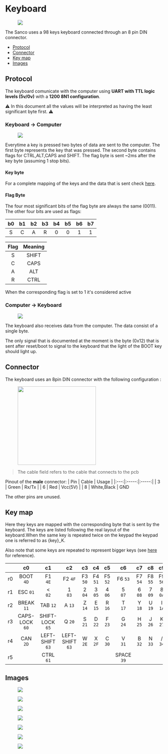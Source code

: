 # Keyboard

<figure>
<img src="../assets/keyboard-whole.jpg" >
</figure>


The Sanco uses a 98 keys keyboard connected through an 8 pin DIN connector. 

- [Protocol](#protocol)
- [Connector](#connector)
- [Key map](#key-map)
- [Images](#images)


## Protocol

The keyboard comunicate with the computer using **UART with TTL logic levels (5v/0v)** with a **1200 8N1 configuration**.

:warning: In this document all the values will be interpreted as having the least significant byte first. :warning:

### Keyboard -> Computer

<figure>
<img src="../assets/keyboard-keypress-signal-example.png">
</figure>

Everytime a key is pressed two bytes of data are sent to the computer. The first byte represents the key that was pressed. The second byte contains flags for CTRL,ALT,CAPS and SHIFT.
The flag byte is sent ~2ms after the key byte (assuming 1 stop bits). 

#### Key byte

For a complete mapping of the keys and the data that is sent check [here](#key-map).

#### Flag Byte 

The four most significant bits of the flag byte are always the same (0011). The other four bits are used as flags:

|b0|b1|b2|b3|b4|b5|b6|b7|
|:-:|:-:|:-:|:-:|:-:|:-:|:-:|:-:|
S|C|A|R|0|0|1|1|

| Flag | Meaning |
|:-:|:-:
S| SHIFT 
C| CAPS 
A| ALT 
R| CTRL 

When the corresponding flag is set to 1 it's considered active

### Computer -> Keyboard

<figure>
<img src="../assets/keyboard-boot-led-signal.png" >
</figure>

The keyboard also receives data from the computer. The data consist of a single byte. 

The only signal that is documented at the moment is the byte (0x12) that is sent after  reset/boot to signal to the keyboard that the light of the BOOT key should light up.

## Connector

The keyboard uses an 8pin DIN connector with the following configuration :

<figure>
<img src="../assets/din8-pinout.png" width=250>
</figure>

> The cable field refers to the cable that connects to the pcb 

Pinout of the **male** connector:
| Pin | Cable | Usage |
|:---:|:-----:|:-----:|
| 3   | Green | Rx/Tx |
| 6   | Red   | Vcc(5V) |
| 8   | White,Black | GND

The other pins are unused.

## Key map

Here they keys are mapped with the corresponding byte that is sent by the keyboard. The keys are listed following the real layout of the keyboard.When the same key is repeated twice on the keypad the keypad one is referred to as {key}_K. 

Also note that some keys are repeated to represent bigger keys (see [here](#images) for reference).

|   |c0|c1|c2|c3|c4|c5|c6|c7|c8|c9|c10|c11|c12|c13|c14|c15|c16|c17|c18|c19|
|:-:|:-:|:-:|:-:|:-:|:-:|:-:|:-:|:-:|:-:|:-:|:-:|:-:|:-:|:-:|:-:|:-:|:-:|:-:|:-:|:-:|
|r0|BOOT  ```4D``` | F1<br />  ```4E``` | F2  ```4F``` | F3  ```50``` | F4  ```51``` | F5  ```52``` | F6  ```53``` | F7  ```54``` | F8  ```55``` | F9  ```56``` | F10  ```57``` | F11  ```58``` | F12  ```59``` | F13<br /> ```5A``` | F14<br />  ```5B``` | F15<br /> ```5C``` | UP ```3A``` | DOWN ```3B``` | LEFT ```3C``` | RIGHT ```3D``` |
|r1|ESC ```01``` | <<br /> ```02``` | 1<br /> ```03``` | 2 ```04``` | 3 ```05``` | 4 ```06``` | 5<br /> ```07``` | 6 ```08``` | 7 ```09``` | 8 ```0A``` | 9 ```0B``` | 0 ```0C``` | \#<br /> ```0D``` | @<br /> ```0E``` | DEL<br /> ```0F``` | ^<br /> ```10``` | 7_K ```3E``` | 8_K ```3F``` |  9_K ```40``` | CE ```41``` |
|r2|BREAK ```11``` | TAB ```12``` | A ```13``` | Z ```14``` | E ```15``` | R ```16``` | T<br /> ```17``` | Y ```18``` | U ```19``` | I ```1A``` | O ```1B``` | P ```1C``` | \><br /> ```1D``` | . .<br /> ```1E``` |RETURN ```2B``` | }<br /> ```1F``` | 4_K ```42``` | 5_K ```43``` | 6_K ```44``` | -<br /> ```45``` |
r3|CAPS-LOCK ```60``` | SHIFT-LOCK ```65``` | Q ```20``` | S ```21``` | D ```22``` | F ```23``` | G<br /> ```24``` | H ```25``` | J ```26``` | K ```27``` | L ```28``` | M ```29``` | %<br /> ```2A``` | RETURN ```2B``` |RETURN ```2B``` | {<br /> ```2C``` | 1_K<br /> ```46``` | 2_K ```47``` | 3_K<br /> ```48``` | ENTER ```4C``` |
r4|CAN ```2D``` | LEFT-SHIFT ```63``` | LEFT-SHIFT ```63``` | W ```2E``` | X ```2F``` | C ```30``` | V<br /> ```31``` | B<br /> ```32``` | N ```33``` | / ```34``` | . ```35``` | \- ```36``` | \+ ```37``` | RIGHT-SHIFT ```64``` | RIGHT-SHIFT ```64``` | LINE FEED ```38``` || ._K<br />  ```49``` | 0_K ```4A``` | 00 ```4B``` | ENTER ```4C``` |
r5||CTRL ```61``` ||||| SPACE ```39``` ||||| ALT ```62``` |



## Images

<figure>
<img src="../assets/keyboard-whole.jpg">
</figure>


<figure>
<img src="../assets/keyboard-pcb-back.jpg">
</figure>

<figure>
<img src="../assets/keyboard-pcb-overview.jpg">
</figure>

<figure>
<img src="../assets/keyboard-pcb-overview-one.jpg">
</figure>

<figure>
<img src="../assets/keyboard-pcb-overview-two.jpg">
</figure>

<figure>
<img src="../assets/keyboard-pcb-overview-three.jpg">
</figure>

<figure>
<img src="../assets/keyboard-pcb-overview-four.jpg">
</figure>